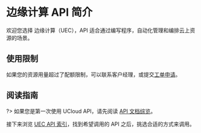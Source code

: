 



# 边缘计算 API 简介

欢迎您选择 边缘计算（UEC），API 适合通过编写程序，自动化管理和编排云上资源的场景。

## 使用限制

如果您的资源用量超过了配额限制，可以联系客户经理，或提交[工单申请](https://accountv2.ucloud.cn/work_ticket)。

## 阅读指南

?> 如果您是第一次使用 UCloud API，请先阅读 [API 文档综览](/api/summary/)。

接下来浏览 [UEC API 索引](api/uec-api/index.md)，找到希望调用的 API 之后，挑选合适的方式来调用。





